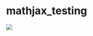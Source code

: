 # mathjax_testing

<img src="https://render.githubusercontent.com/render/math?math=n &= \text{number of nodes} \ m &= \text{number of matches} \ p &= \text{number of players} = 22 \ d &= \text{number of features per node} \ c &= \text{number of match outcomes} = 3 \ \ A &= A_{mn, mn} \ \text{adjacency matrix} \ X &= X_{mn, md} \ \text{feature matrix} \ P &= P_{mn, m} \ \text{pooling matrix} \ Y &= Y_{m,c} \ \text{target matrix}">
